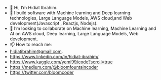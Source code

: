 - 👋 Hi, I’m Hidiat Ibrahim.
- 👀 I build software with Machine learning and  Deep learning technologies, Large Language Models, AWS cloud,and Web development(Javascript , Reactjs, Nodejs).
- 💞️ I’m looking to collaborate on Machine learning, Machine Learning and AI on AWS cloud, Deep learning, Large Language Models, Web development. 
- 📫 How to reach me:
- hidiatibrahim@gmail.com.
- https://www.linkedin.com/in/hidiat-ibrahim/
- https://www.kaggle.com/yemi99/code?scroll=true
- https://medium.com/@bloomfountaincoder
- https://twitter.com/bloomcoder

<!---
SapphireCode999/SapphireCode999 is a ✨ special ✨ repository because its `README.md` (this file) appears on your GitHub profile.
You can click the Preview link to take a look at your changes.
--->
